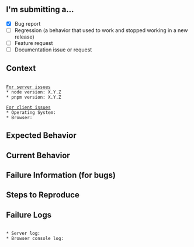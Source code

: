 ## I'm submitting a...
<!-- Check one of the following options with "x" -->
- [x] Bug report  <!-- Please search GitHub for a similar issue or PR before submitting -->
- [ ] Regression (a behavior that used to work and stopped working in a new release)
- [ ] Feature request
- [ ] Documentation issue or request

## Context
<!--
Please provide any relevant information about your setup.
This is important in case the issue is not reproducible
except for under certain conditions. -->

<pre><code>
<u>For server issues</u>
* node version: X.Y.Z
* pnpm version: X.Y.Z

<u>For client issues</u>
* Operating System:
* Browser:
</pre></code>

## Expected Behavior
<!-- Please describe the behavior you are expecting. -->


## Current Behavior
<!-- What is the current behavior? -->


## Failure Information (for bugs)
<!--
Please help provide information about the failure if this is a bug.
If it is not a bug, please remove the rest of this template. -->


## Steps to Reproduce
<!--
Please provide detailed steps for reproducing the issue.

1. step 1
2. step 2
3. you get it... -->


## Failure Logs

<pre><code>
* Server log:
* Browser console log:
</pre></code>
